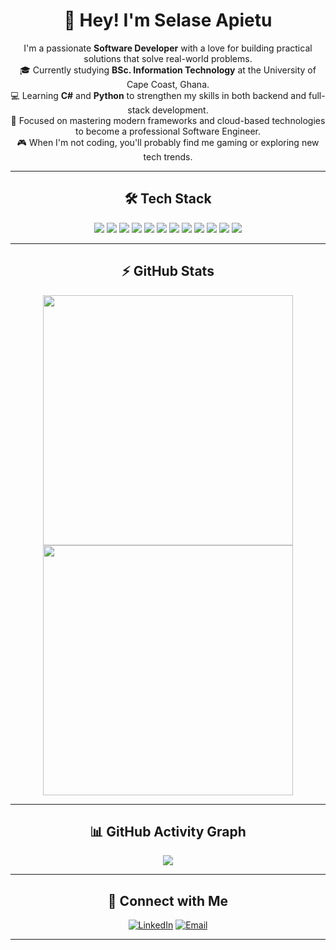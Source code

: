 <h1 align="center">👋 Hey! I'm Selase Apietu</h1>

<p align="center">
I'm a passionate <strong>Software Developer</strong> with a love for building practical solutions that solve real-world problems.<br>
🎓 Currently studying <strong>BSc. Information Technology</strong> at the University of Cape Coast, Ghana.<br>
💻 Learning <strong>C#</strong> and <strong>Python</strong> to strengthen my skills in both backend and full-stack development.<br>
🚀 Focused on mastering modern frameworks and cloud-based technologies to become a professional Software Engineer.<br>
🎮 When I'm not coding, you'll probably find me gaming or exploring new tech trends.
</p>

---

<h2 align="center">🛠 Tech Stack</h2>

<p align="center">
  <img src="https://img.shields.io/badge/-HTML5-333333?style=for-the-badge&logo=HTML5&logoColor=E34F26" />
  <img src="https://img.shields.io/badge/-CSS3-333333?style=for-the-badge&logo=CSS3&logoColor=1572B6" />
  <img src="https://img.shields.io/badge/-JavaScript-333333?style=for-the-badge&logo=javascript&logoColor=F7DF1E" />
  <img src="https://img.shields.io/badge/-Python-333333?style=for-the-badge&logo=python" />
  <img src="https://img.shields.io/badge/-C%23-333333?style=for-the-badge&logo=c-sharp&logoColor=239120" />
  <img src="https://img.shields.io/badge/-Django-333333?style=for-the-badge&logo=django&logoColor=092E20" />
  <img src="https://img.shields.io/badge/-FastAPI-333333?style=for-the-badge&logo=FastAPI&logoColor=009688" />
  <img src="https://img.shields.io/badge/-React-333333?style=for-the-badge&logo=react&logoColor=61DAFB" />
  <img src="https://img.shields.io/badge/-React%20Native-333333?style=for-the-badge&logo=react&logoColor=61DAFB" />
  <img src="https://img.shields.io/badge/-GitHub-333333?style=for-the-badge&logo=github" />
  <img src="https://img.shields.io/badge/-VS%20Code-333333?style=for-the-badge&logo=visualstudiocode&logoColor=007ACC" />
  <img src="https://img.shields.io/badge/-Bash-333333?style=for-the-badge&logo=gnubash&logoColor=4EAA25" />
</p>

---

<h2 align="center">⚡ GitHub Stats</h2>

<p align="center">
  <img width="400" src="https://github-readme-stats.vercel.app/api?username=apietu&show_icons=true&theme=dark&hide_border=true" />
  <img width="400" src="https://streak-stats.demolab.com?user=apietu&theme=dark&hide_border=true" />
</p>

---

<h2 align="center">📊 GitHub Activity Graph</h2>

<p align="center">
  <img src="https://github-readme-activity-graph.vercel.app/graph?username=apietu&theme=react-dark&area=true&radius=16" />
</p>

---

<h2 align="center">🤝 Connect with Me</h2>

<p align="center">
  <a href="https://www.linkedin.com/in/selase-apietu-244080226/"><img alt="LinkedIn" src="https://img.shields.io/badge/LinkedIn-Selase%20Apietu-blue?style=for-the-badge&logo=linkedin"></a>
  <a href="mailto:selasekodzoapietu@gmail.com"><img alt="Email" src="https://img.shields.io/badge/Email-selasekodzoapietu@gmail.com-red?style=for-the-badge&logo=gmail"></a>
</p>

---